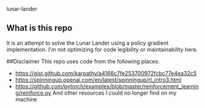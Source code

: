 lunar-lander

## What is this repo
It is an attempt to solve the Lunar Lander using a policy gradient implementation. I'm not optimizing for code legibility or maintainability here.

##Disclaimer
This repo uses code from the following places:
- https://gist.github.com/karpathy/a4166c7fe253700972fcbc77e4ea32c5
- https://spinningup.openai.com/en/latest/spinningup/rl_intro3.html
- https://github.com/pytorch/examples/blob/master/reinforcement_learning/reinforce.py
And other resources I could no longer find on my machine
